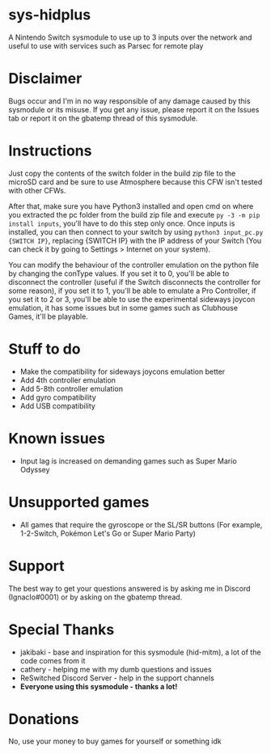 # sys-hidplus
A Nintendo Switch sysmodule to use up to 3 inputs over the network and useful to use with services such as Parsec for remote play


# Disclaimer
Bugs occur and I'm in no way responsible of any damage caused by this sysmodule or its misuse. If you get any issue, please report it on the Issues tab or report it on the gbatemp thread of this sysmodule.


# Instructions
Just copy the contents of the switch folder in the build zip file to the microSD card and be sure to use Atmosphere because this CFW isn't tested with other CFWs.

After that, make sure you have Python3 installed and open cmd on where you extracted the pc folder from the build zip file and execute `py -3 -m pip install inputs`, you'll have to do this step only once. Once inputs is installed, you can then connect to your switch by using `python3 input_pc.py {SWITCH IP}`, replacing {SWITCH IP} with the IP address of your Switch (You can check it by going to Settings > Internet on your system).

You can modify the behaviour of the controller emulation on the python file by changing the conType values. If you set it to 0, you'll be able to disconnect the controller (useful if the Switch disconnects the controller for some reason), if you set it to 1, you'll be able to emulate a Pro Controller, if you set it to 2 or 3, you'll be able to use the experimental sideways joycon emulation, it has some issues but in some games such as Clubhouse Games, it'll be playable.


# Stuff to do
* Make the compatibility for sideways joycons emulation better
* Add 4th controller emulation
* Add 5-8th controller emulation
* Add gyro compatibility
* Add USB compatibility


# Known issues
* Input lag is increased on demanding games such as Super Mario Odyssey


# Unsupported games
* All games that require the gyroscope or the SL/SR buttons (For example, 1-2-Switch, Pokémon Let's Go or Super Mario Party)


# Support
The best way to get your questions answered is by asking me in Discord (IgnacIo#0001) or by asking on the gbatemp thread.


# Special Thanks
* jakibaki - base and inspiration for this sysmodule (hid-mitm), a lot of the code comes from it
* cathery - helping me with my dumb questions and issues
* ReSwitched Discord Server - help in the support channels
* **Everyone using this sysmodule - thanks a lot!**


# Donations
No, use your money to buy games for yourself or something idk

